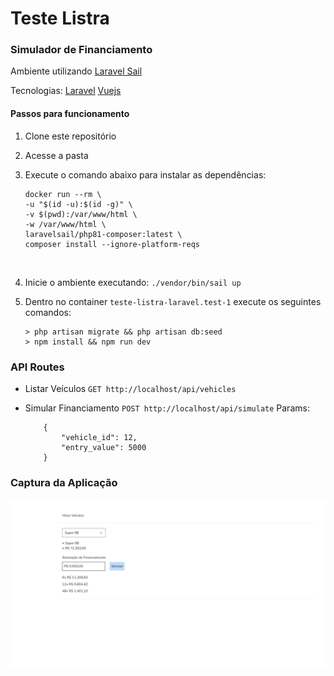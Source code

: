 # Teste Listra
### Simulador de Financiamento
Ambiente utilizando [Laravel Sail](https://laravel.com/docs/8.x/sail#main-content)

Tecnologias:
[Laravel](https://laravel.com/)
[Vuejs](https://vuejs.org/)


#### Passos para funcionamento
1. Clone este repositório 
2. Acesse a pasta
3. Execute o comando abaixo para instalar as dependências:
    <br>
    ```
    docker run --rm \
    -u "$(id -u):$(id -g)" \
    -v $(pwd):/var/www/html \
    -w /var/www/html \
    laravelsail/php81-composer:latest \
    composer install --ignore-platform-reqs
    ```
    <br>
4. Inicie o ambiente executando:
    `./vendor/bin/sail up`
    
5. Dentro no container `teste-listra-laravel.test-1` execute os seguintes comandos:
    <br>
    ```
    > php artisan migrate && php artisan db:seed
    > npm install && npm run dev
    ```

### API Routes
 * Listar Veículos `GET http://localhost/api/vehicles`

 * Simular Financiamento `POST http://localhost/api/simulate` 
 Params:
    ```
        {
            "vehicle_id": 12,
            "entry_value": 5000
        }
    ```

### Captura da Aplicação
<img src="./cap-app.PNG" />
